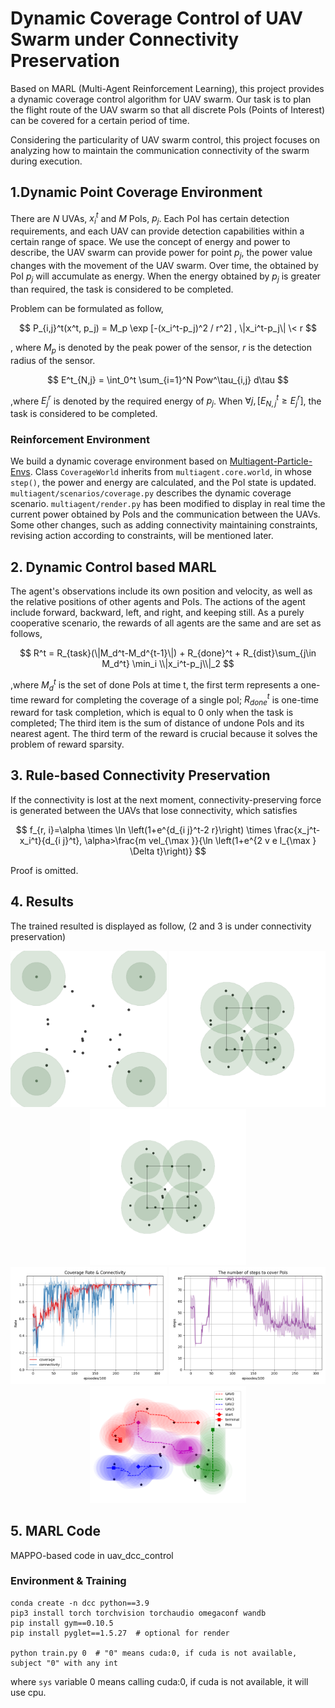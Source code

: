 # Dynamic Coverage Control of UAV Swarm under Connectivity Preservation

Based on MARL (Multi-Agent Reinforcement Learning), 
this project provides a dynamic coverage control algorithm for UAV swarm.
Our task is to plan the flight route of the UAV swarm
so that all discrete PoIs (Points of Interest) can be covered for a certain period of time.


Considering the particularity of UAV swarm control, 
this project focuses on analyzing how to maintain the communication connectivity of the swarm during execution.  


## 1.Dynamic Point Coverage Environment 
There are $N$ UVAs, $x_i^t$ and $M$ PoIs, $p_j$.
Each PoI has certain detection requirements, 
and each UAV can provide detection capabilities within a certain range of space.
We use the concept of energy and power to describe, 
the UAV swarm can provide power for point $p_j$, 
the power value changes with the movement of the UAV swarm.
Over time, the obtained by PoI $p_j$ will accumulate as energy.
When the energy obtained by $p_j$ is greater than required, 
the task is considered to be completed.  

Problem can be formulated as follow,

$$
P_{i,j}^t(x^t, p_j) = M_p \exp [-(x_i^t-p_j)^2 / r^2]  , \|x_i^t-p_j\| \< r 
$$

, where $M_p$ is denoted by the peak power of the sensor, $r$ is the detection radius of the sensor.

$$
E^t_{N,j} = \int_0^t \sum_{i=1}^N Pow^\tau_{i,j} d\tau
$$

,where $E^r_j$ is denoted by the required energy of $p_j$. 
When $\forall j, [E_{N,j}^t\geq E^r_j]$, 
the task is considered to be completed.

### Reinforcement Environment
We build a dynamic coverage environment based on [Multiagent-Particle-Envs](https://github.com/openai/multiagent-particle-envs).
Class `CoverageWorld` inherits from `multiagent.core.world`, in whose `step()`, the power and energy are calculated, and the PoI state is updated.
`multiagent/scenarios/coverage.py` describes the dynamic coverage scenario.
`multiagent/render.py` has been modified to display in real time the current power obtained by PoIs and the communication between the UAVs.
Some other changes, such as adding connectivity maintaining constraints, revising action according to constraints, will be mentioned later.  



## 2. Dynamic Control based MARL 
The agent's observations include its own position and velocity, 
as well as the relative positions of other agents and PoIs.
The actions of the agent include forward, backward, left, and right, and keeping still.
As a purely cooperative scenario, the rewards of all agents are the same and are set as follows,   


$$
R^t = R_{task}(\|M_d^t-M_d^{t-1}\|) + R_{done}^t + R_{dist}\sum_{j\in M_d^t} \min_i \\|x_i^t-p_j\\|_2
$$

,where $M_d^t$ is the set of done PoIs at time t, the first term represents a one-time reward for completing the coverage of a single poI;
$R_{done}^t$ is one-time reward for task completion, which is equal to 0 only when the task is completed;
The third item is the sum of distance of undone PoIs and its nearest agent.
The third term of the reward is crucial because it solves the problem of reward sparsity.   


## 3. Rule-based Connectivity Preservation
If the connectivity is lost at the next moment,
connectivity-preserving force is generated between the UAVs that lose connectivity, which satisfies

$$
f_{r, i}=\alpha \times \ln \left(1+e^{d_{i j}^t-2 r}\right) \times \frac{x_j^t-x_i^t}{d_{i j}^t}, 
\alpha>\frac{m vel_{\max }}{\ln \left(1+e^{2 v e l_{\max } \Delta t}\right)}
$$

Proof is omitted.

## 4. Results
The trained resulted is displayed as follow, (2 and 3 is under connectivity preservation)

<div style="text-align: center;">
  <img src="https://github.com/zhaozijie2022/images/blob/master/dynamic-coverage-control/cov1.gif" width="250px">
  <img src="https://github.com/zhaozijie2022/images/blob/master/dynamic-coverage-control/cov2.gif" width="250px">
  <img src="https://github.com/zhaozijie2022/images/blob/master/dynamic-coverage-control/cov3.gif" width="250px">
</div>


<div style="text-align: center;">
  <img src="https://github.com/zhaozijie2022/images/blob/master/dynamic-coverage-control/cc.png" width="250px">
  <img src="https://github.com/zhaozijie2022/images/blob/master/dynamic-coverage-control/stp.png" width="250px">
  <img src="https://github.com/zhaozijie2022/images/blob/master/dynamic-coverage-control/trajectory3.png" width="250px">
</div>

## 5. MARL Code
MAPPO-based code in uav_dcc_control

### Environment & Training
```
conda create -n dcc python==3.9
pip3 install torch torchvision torchaudio omegaconf wandb
pip install gym==0.10.5
pip install pyglet==1.5.27  # optional for render

python train.py 0  # "0" means cuda:0, if cuda is not available, subject "0" with any int
```
where `sys` variable 0 means calling cuda:0, if cuda is not available, it will use cpu.

